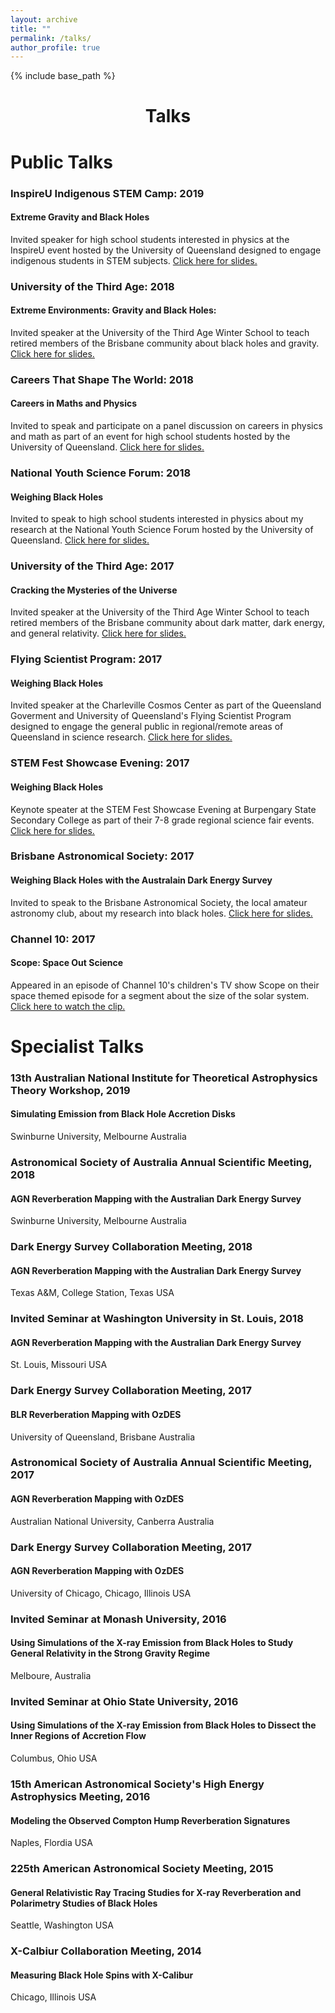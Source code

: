 ```yaml
---
layout: archive
title: ""
permalink: /talks/
author_profile: true
---
```


{% include base_path %}
<h1 style="text-align: center;" markdown="1">Talks</h1>

# Public Talks

### InspireU Indigenous STEM Camp: 2019
#### Extreme Gravity and Black Holes
Invited speaker for high school students interested in physics at the InspireU event hosted by the University of Queensland designed to engage indigenous students in STEM subjects.
[Click here for slides.](https://github.com/jhoormann/jhoormann.github.io/tree/master/_talks/InspireU2019.pptx)

### University of the Third Age: 2018
#### Extreme Environments: Gravity and Black Holes: 
Invited speaker at the University of the Third Age Winter School to teach retired members of the Brisbane community about black holes and gravity.
[Click here for slides.](https://github.com/jhoormann/jhoormann.github.io/tree/master/_talks/ExtremeEnvironments.pptx)

### Careers That Shape The World: 2018
#### Careers in Maths and Physics
Invited to speak and participate on a panel discussion on careers in physics and math as part of an event for high school students hosted by the University of Queensland.
[Click here for slides.](https://github.com/jhoormann/jhoormann.github.io/tree/master/_talks/Janie_CTSTW18.pptx)

### National Youth Science Forum: 2018
#### Weighing Black Holes
Invited to speak to high school students interested in physics about my research at the National Youth Science Forum hosted by the University of Queensland.
[Click here for slides.](https://github.com/jhoormann/jhoormann.github.io/tree/master/_talks/nysf2018.pdf)

### University of the Third Age: 2017
#### Cracking the Mysteries of the Universe
Invited speaker at the University of the Third Age Winter School to teach retired members of the Brisbane community about dark matter, dark energy, and general relativity.
[Click here for slides.](https://github.com/jhoormann/jhoormann.github.io/tree/master/_talks/CosmoTalkNoAnimation.pptx)

### Flying Scientist Program: 2017
#### Weighing Black Holes
Invited speaker at the Charleville Cosmos Center as part of the Queensland Goverment and University of Queensland's Flying Scientist Program designed to engage the general public in regional/remote areas of Queensland in science research.
[Click here for slides.](https://github.com/jhoormann/jhoormann.github.io/tree/master/_talks/flyingScientist.pptx)

### STEM Fest Showcase Evening: 2017
#### Weighing Black Holes
Keynote speater at the STEM Fest Showcase Evening at Burpengary State Secondary College as part of their 7-8 grade regional science fair events.
[Click here for slides.](https://github.com/jhoormann/jhoormann.github.io/tree/master/_talks/blackHoles_y7-8.pptx)

### Brisbane Astronomical Society: 2017
#### Weighing Black Holes with the Australain Dark Energy Survey
Invited to speak to the Brisbane Astronomical Society, the local amateur astronomy club, about my research into black holes.
[Click here for slides.](https://github.com/jhoormann/jhoormann.github.io/tree/master/_talks/bas2017.pdf)

### Channel 10: 2017
#### Scope: Space Out Science
Appeared in an episode of Channel 10's children's TV show Scope on their space themed episode for a segment about the size of the solar system.
[Click here to watch the clip.](https://tenplay.com.au/channel-eleven/scope/season-3/episode-151)

# Specialist Talks

### 13th Australian National Institute for Theoretical Astrophysics Theory Workshop, 2019
#### Simulating Emission from Black Hole Accretion Disks
Swinburne University, Melbourne Australia

### Astronomical Society of Australia Annual Scientific Meeting, 2018
#### AGN Reverberation Mapping with the Australian Dark Energy Survey
Swinburne University, Melbourne Australia

### Dark Energy Survey Collaboration Meeting, 2018
#### AGN Reverberation Mapping with the Australian Dark Energy Survey
Texas A&M, College Station, Texas USA

### Invited Seminar at Washington University in St. Louis, 2018
#### AGN Reverberation Mapping with the Australian Dark Energy Survey
St. Louis, Missouri USA

### Dark Energy Survey Collaboration Meeting, 2017
#### BLR Reverberation Mapping with OzDES
University of Queensland, Brisbane Australia

### Astronomical Society of Australia Annual Scientific Meeting, 2017
#### AGN Reverberation Mapping with OzDES
Australian National University, Canberra Australia

### Dark Energy Survey Collaboration Meeting, 2017
#### AGN Reverberation Mapping with OzDES
University of Chicago, Chicago, Illinois USA

### Invited Seminar at Monash University, 2016
#### Using Simulations of the X-ray Emission from Black Holes to Study General Relativity in the Strong Gravity Regime
Melboure, Australia

### Invited Seminar at Ohio State University, 2016
#### Using Simulations of the X-ray Emission from Black Holes to Dissect the Inner Regions of Accretion Flow
Columbus, Ohio USA

### 15th American Astronomical Society's High Energy Astrophysics Meeting, 2016
#### Modeling the Observed Compton Hump Reverberation Signatures
Naples, Flordia USA

### 225th American Astronomical Society Meeting, 2015
#### General Relativistic Ray Tracing Studies for X-ray Reverberation and Polarimetry Studies of Black Holes
Seattle, Washington USA

### X-Calbiur Collaboration Meeting, 2014
#### Measuring Black Hole Spins with X-Calibur
Chicago, Illinois USA

